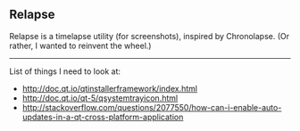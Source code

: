 ## Relapse

Relapse is a timelapse utility (for screenshots), inspired by Chronolapse.
(Or rather, I wanted to reinvent the wheel.)

---

List of things I need to look at:
+ http://doc.qt.io/qtinstallerframework/index.html
+ http://doc.qt.io/qt-5/qsystemtrayicon.html
+ http://stackoverflow.com/questions/2077550/how-can-i-enable-auto-updates-in-a-qt-cross-platform-application
